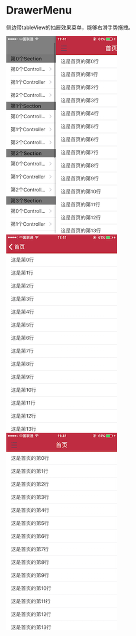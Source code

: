 # DrawerMenu
侧边带tableView的抽屉效果菜单，能够右滑手势拖拽。

![](https://raw.githubusercontent.com/sweetday/DrawerMenu/master/Screen/IMG_3155.PNG)
![](https://raw.githubusercontent.com/sweetday/DrawerMenu/master/Screen/IMG_3156.PNG)
![](https://raw.githubusercontent.com/sweetday/DrawerMenu/master/Screen/IMG_3157.PNG)
